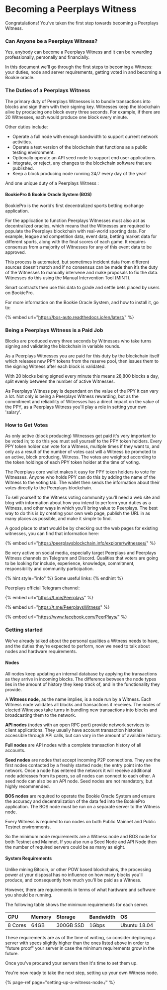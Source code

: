 # Becoming a Peerplays Witness

Congratulations! You’ve taken the first step towards becoming a Peerplays Witness.

### **Can Anyone be a Peerplays Witness?**

Yes, anybody can become a Peerplays Witness and it can be rewarding professionally, personally and financially.

In this document we'll go through the first steps to becoming a Witness: your duties, node and server requirements, getting voted in and becoming a Bookie oracle.

### **The Duties of a Peerplays Witness**

The primary duty of Peerplays Witnesses is to bundle transactions into blocks and sign them with their signing key. Witnesses keep the blockchain alive by producing one block every three seconds. For example, if there are 20 Witnesses, each would produce one block every minute.

Other duties include:

* Operate a full node with enough bandwidth to support current network activities. 
* Operate a test version of the blockchain that functions as a public testing environment.
* Optionally operate an API seed node to support end user applications.
* Integrate, or reject, any changes to the blockchain software that are published. 
* Keep a block producing node running 24/7 every day of the year!

And one unique duty of a Peerplays Witness :

#### BookiePro & Bookie Oracle System \(BOS\)

BookiePro is the world’s first decentralized sports betting exchange application. 

For the application to function Peerplays Witnesses must also act as decentralized oracles, which means that the Witnesses are required to populate the Peerplays blockchain with real-world sporting data. For example, league and competition data, event data, betting market data for different sports, along with the final scores of each game. It requires consensus from a majority of Witnesses for any of this event data to be approved. 

This process is automated, but sometimes incident data from different sources doesn’t match and if no consensus can be made then it’s the duty of the Witnesses to manually intervene and make proposals to fix the data. Witnesses do this using the Manual Intervention Tool \(MINT\).

Smart contracts then use this data to grade and settle bets placed by users on BookiePro.

For more information on the Bookie Oracle System, and how to install it, go to:

{% embed url="https://bos-auto.readthedocs.io/en/latest/" %}



### Being a Peerplays Witness is a Paid Job

Blocks are produced every three seconds by Witnesses who take turns signing and validating the blockchain in variable rounds.

As a Peerplays Witnesses you are paid for this duty by the blockchain itself which releases new PPY tokens from the reserve pool, then issues them to the signing Witness after each block is validated. 

With 20 blocks being signed every minute this means 28,800 blocks a day, split evenly between the number of active Witnesses. 

As Peerplays Witness pay is dependant on the value of the PPY it can vary a lot. Not only is being a Peerplays Witness rewarding, but as the commitment and reliability of Witnesses has a direct impact on the value of the PPY, as a Peerplays Witness you'll play a role in setting your own 'salary'.

### How to Get Votes

As only active \(block producing\) Witnesses get paid it's very important to be voted in; to do this you must sell yourself to the PPY token holders. Every PPY token holder can vote for a Witness, multiple times if they want to, and only as a result of the number of votes cast will a Witness be promoted to an active, block producing, Witness. The votes are weighted according to the token holdings of each PPY token holder at the time of voting.

The Peerplays core wallet makes it easy for PPY token holders to vote for Witnesses. Anyone who holds PPY can do this by adding the name of the Witness to the voting tab. The wallet then sends the information about their votes directly to the Peerplays blockchain.

To sell yourself to the Witness voting community you'll need a web site and blog with information about how you intend to perform your duties as a Witness, and other ways in which you'll bring value to Peerplays. The best way to do this is by creating your own web page, publish the URL in as many places as possible, and make it simple to find.

A good place to start would be by checking out the web pages for existing witnesses, you can find that information here:

{% embed url="https://peerplaysblockchain.info/explorer/witnesses/" %}

Be very active on social media, especially target Peerplays and Peerplays Witness channels on Telegram and Discord. Qualities that voters are going to be looking for include, experience, knowledge, commitment, responsibility and community participation.

{% hint style="info" %}
Some useful links:
{% endhint %}

Peerplays official Telegram channel:

{% embed url="https://t.me/Peerplays" %}

{% embed url="https://t.me/PeerplaysWitness" %}

{% embed url="https://www.facebook.com/PeerPlays/" %}

### **Getting started**

We've already talked about the personal qualities a Witness needs to have, and the duties they're expected to perform, now we need to talk about nodes and hardware requirements.

#### **Nodes**

All nodes keep updating an internal database by applying the transactions as they arrive in incoming blocks. The difference between the node types lies in the amount of history they keep track of, and in the functionality they provide.

A **Witness node,** as the name implies, is a node run by a Witness. Each Witness node validates all blocks and transactions it receives. The nodes of elected Witnesses take turns in bundling new transactions into blocks and broadcasting them to the network.

**API nodes** \(nodes with an open RPC port\) provide network services to client applications. They usually have account transaction histories accessible through API calls, but can vary in the amount of available history. 

**Full nodes** are API nodes with a complete transaction history of all accounts.

**Seed nodes** are nodes that accept incoming P2P connections. They are the first nodes contacted by a freshly started node; the entry point into the network. Once a node has entered the network it will receive additional node addresses from its peers, so all nodes can connect to each other. A seed node can also be an API node. Seed nodes are not mandatory, but highly recommended.

**BOS nodes** are required to operate the Bookie Oracle System and ensure the accuracy and decentralization of the data fed into the BookiePro application. The BOS node must be run on a separate server to the Witness node.

Every Witness is required to run nodes on both Public Mainnet and Public Testnet environments.

So the minimum node requirements are a Witness node and BOS node for both Testnet and Mainnet. If you also run a Seed Node and API Node then the number of required servers could be as many as eight.

#### **System Requirements**

Unlike mining Bitcoin, or other POW based blockchains, the processing power at your disposal has no influence on how many blocks you'll produce, and consequently how much you'll be paid as a Witness.

However, there are requirements in terms of what hardware and software you should be running.

The following table shows the minimum requirements for each server. 

| CPU | Memory | Storage | Bandwidth | OS |
| :--- | :--- | :--- | :--- | :--- |
| 8 Cores | 64GB | 300GB SSD | 1Gbps | Ubuntu 18.04 |

These requirements are as of the time of writing, so consider deploying a server with specs slightly higher than the ones listed above in order to "future proof" your server in case the minimum requirements grow in the future.

Once you've procured your servers then it's time to set them up.

You're now ready to take the next step, setting up your own Witness node.

{% page-ref page="setting-up-a-witness-node./" %}





